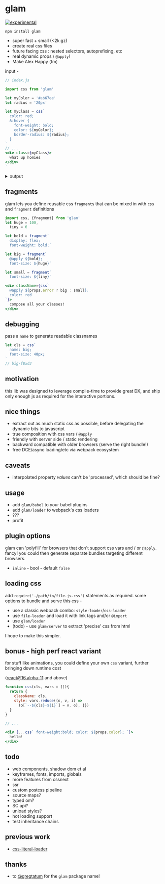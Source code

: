 # glam

[![experimental](http://badges.github.io/stability-badges/dist/experimental.svg)](http://github.com/badges/stability-badges)

`npm install glam`

- super fast + small (<2k gz)
- create real css files
- future facing css : nested selectors, autoprefixing, etc 
- real dynamic props / `@apply`!
- Make Alex Happy (tm)

input -
```jsx
// index.js

import css from 'glam'

let myColor = '#ab67ee'
let radius = '20px'

let myClass = css`
  color: red;
  &:hover {
    font-weight: bold;
    color: ${myColor};
    border-radius: ${radius};
  }
`
// ...
<div class={myClass}>
  what up homies
</div>
`

```
<details>
  <summary>output</summary>
  ```generated
```jsx
// index.js

import css from 'glam'

let myColor = '#ab67ee'
let radius = '20px'

let myClass = css('css-1bh6s', [myColor, rad]) 
// generates "css-1bh6s vars-h23psd"
```

```css
/* index.js.css */

.css-1bh6s {
  color: red
}
.css-1bh6s:hover {
  font-weight: bold;
  color: var(--css-1bh6s-0);
  border-radius: var(--css-1bh6s-1);
}
```

```css
/* dynamically added */
.vars-h23psd {
  --css-1bh6s-0: #ab67ee;
  --css-1bh6s-1: 20px;
}

```

</details>


fragments
---

glam lets you define reusable css `fragment`s that can be 
mixed in with `css` and `fragment` definitions

```jsx
import css, {fragment} from 'glam'
let huge = 100, 
  tiny = 6

let bold = fragment` 
  display: flex; 
  font-weight: bold;` 

let big = fragment` 
  @apply ${bold}; 
  font-size: ${huge}`

let small = fragment` 
  font-size: ${tiny}`

<div className={css` 
  @apply ${props.error ? big : small}; 
  color: red 
`}>
  compose all your classes!
</div>

```

debugging 
---

pass a `name` to generate readable classnames

```jsx
let cls = css`
  name: big;
  font-size: 40px;
`
// big-f8xd3
```

motivation
---

this lib was designed to leverage compile-time to provide great DX, 
and ship only enough js as required for the interactive portions. 


nice things
---

- extract out as much static css as possible, before delegating the dynamic bits to javascript 
- true composition with css vars / `@apply`
- friendly with server side / static rendering 
- backward compatible with older browsers (serve the right bundle!)
- free DCE/async loading/etc via webpack ecosystem 


caveats
---

- interpolated property *values* can't be 'processed', which should be fine?

usage
---

- add `glam/babel` to your babel plugins 
- add `glam/loader` to webpack's css loaders
- ???
- profit


plugin options
---

glam can 'polyfill' for browsers that don't support css vars and / or `@apply`. 
fancy! you could then generate separate bundles targeting different browsers.

- `inline` - bool - default `false`


loading css 
---

add `require('./path/to/file.js.css')` statements as required. 
some options to bundle and serve this css - 

- use a classic webpack combo: `style-loader`/`css-loader`
- use `file-loader` and load it with link tags and/or `@import`
- use `glam/loader`
- (todo) - use `glam/server` to extract 'precise' css from html 

I hope to make this simpler.


bonus - high perf react variant
---

for stuff like animations, you could define your own `css` variant, 
further bringing down runtime cost 

(react@16.alpha-11 and above)

```jsx
function css(cls, vars = []){
  return {
    className: cls,
    style: vars.reduce((o, v, i) => 
      (o[`--${cls}-${i}`] = v, o), {})
  }
}

// ...

<div {...css` font-weight:bold; color: ${props.color}; `}>
  hello!
</div>

```


todo
---
- web components, shadow dom et al
- keyframes, fonts, imports, globals
- more features from cssnext
- ssr
- custom postcss pipeline
- source maps?
- typed om?
- SC api?
- unload styles?
- hot loading support 
- test inheritance chains 

previous work
---

- [css-literal-loader](https://github.com/4Catalyzer/css-literal-loader)


thanks
---

- to [@gregtatum](https://github.com/gregtatum) for the `glam` package name!

